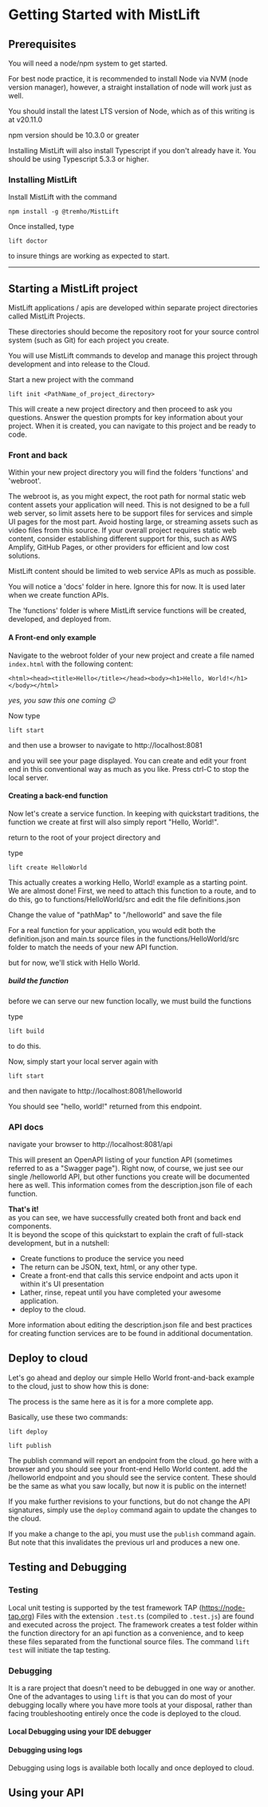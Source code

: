 # Getting Started with MistLift

## Prerequisites
You will need a node/npm system to get started.

For best node practice, it is recommended to install Node via NVM (node version manager),
however, a straight installation of node will work just as well.

You should install the latest LTS version of Node, which as of this writing is
at v20.11.0

npm version should be 10.3.0 or greater

Installing MistLift will also install Typescript if you don't already have it.
You should be using Typescript 5.3.3 or higher.

### Installing MistLift

Install MistLift with the command

    npm install -g @tremho/MistLift

Once installed, type

    lift doctor

to insure things are working as expected to start.

---

## Starting a MistLift project

MistLift applications / apis are developed within separate project directories called MistLift Projects.  

These directories should become the repository root for your source control system (such as Git) for each project you create.

You will use MistLift commands to develop and manage this project through development and into release to the Cloud.

Start a new project with the command

    lift init <PathName_of_project_directory>

This will create a new project directory and then proceed to ask you questions.
Answer the question prompts for key information about your project.
When it is created, you can navigate to this project and be ready to code.

### Front and back

Within your new project directory you will find the folders 'functions' and 'webroot'.

The webroot is, as you might expect, the root path for normal static web content assets your application will need.
This is not designed to be a full web server, so limit assets here to be support files for services and simple UI pages
for the most part. Avoid hosting large, or streaming assets such as video files from this source.
If your overall project requires static web content, consider establishing different support for this,
such as AWS Amplify, GitHub Pages, or other providers for efficient and low cost solutions.

MistLift content should be limited to web service APIs as much as possible.

You will notice a 'docs' folder in here.  Ignore this for now.  It is used later when we create function APIs.

The 'functions' folder is where MistLift service functions will be created, developed, and deployed from. 

#### A Front-end only example

Navigate to the webroot folder of your new project and create a file named `index.html` with the following content:

    <html><head><title>Hello</title></head><body><h1>Hello, World!</h1></body></html>

_yes, you saw this one coming 😉_

Now type

    lift start

and then use a browser to navigate to http://localhost:8081

and you will see your page displayed.  You can create and edit your front end in this conventional way as much as you like.
Press ctrl-C to stop the local server.

#### Creating a back-end function

Now let's create a service function.  In keeping with quickstart traditions, the function we create at first will also simply
report "Hello, World!".

return to the root of your project directory and

type

    lift create HelloWorld

This actually creates a working Hello, World! example as a starting point.  We are almost done!  First, we need to attach this
function to a route, and to do this, go to functions/HelloWorld/src
and edit the file definitions.json

Change the value of "pathMap" to "/helloworld" and save the file

For a real function for your application,
you would edit both the definition.json and main.ts source files in the functions/HelloWorld/src folder to match the needs of your new API function.

but for now, we'll stick with Hello World.

##### build the function

before we can serve our new function locally, we must build the functions

type

    lift build

to do this.

Now, simply start your local server again with

    lift start

and then navigate to http://localhost:8081/helloworld


You should see "hello, world!" returned from this endpoint.

### API docs

navigate your browser to http://localhost:8081/api

This will present an OpenAPI listing of your function API (sometimes referred to as a "Swagger page").  Right now, of course,
we just see our single /helloworld API, but other functions you create will be documented here as well.
This information comes from the description.json file of each function.

__That's it!__   
as you can see, we have successfully created both front and back end components.  
It is beyond the scope of this quickstart to explain the craft of full-stack development, but
in a nutshell:
- Create functions to produce the service you need
- The return can be JSON, text, html, or any other type.
- Create a front-end that calls this service endpoint and acts upon it within it's UI presentation
- Lather, rinse, repeat until you have completed your awesome application.
- deploy to the cloud.

More information about editing the description.json file and best practices for creating function services are to be found
in additional documentation.

## Deploy to cloud

Let's go ahead and deploy our simple Hello World front-and-back example to the cloud, just to show how this is done:

The process is the same here as it is for a more complete app.

Basically, use these two commands:

    lift deploy

    lift publish

The publish command will report an endpoint from the cloud.  go here with a browser and you should see your front-end Hello World content.
add the /helloworld endpoint and you should see the service content. These should be the same as what you saw locally, but now it is public on the internet!

If you make further revisions to your functions, but do not change the API signatures, simply use the `deploy` command again to update
the changes to the cloud.

If you make a change to the api, you must use the `publish` command again. But note that this invalidates the previous url and produces a new one.

## Testing and Debugging

### Testing

Local unit testing is supported by the test framework TAP (https://node-tap.org)
Files with the extension `.test.ts` (compiled to `.test.js`) are found and
executed across the project.  The framework creates a test folder within the
function directory for an api function as a convenience, and to keep these files
separated from the functional source files.
The command `lift test` will initiate the tap testing.

### Debugging
It is a rare project that doesn't need to be debugged in one way or another.
One of the advantages to using `lift` is that you can do most of your debugging locally
where you have more tools at your disposal, rather than facing troubleshooting entirely
once the code is deployed to the cloud.

#### Local Debugging using your IDE debugger

#### Debugging using logs
Debugging using logs is available both locally and once deployed to cloud.


## Using your API 









